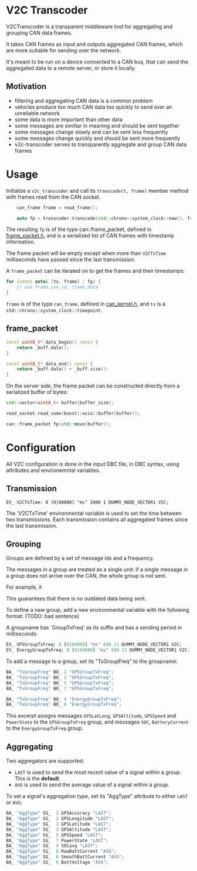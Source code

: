 # V2C Transcoder 

V2CTranscoder is a transparent middleware tool for aggregating and grouping CAN data frames. 

It takes CAN frames as input and outputs aggregated CAN frames, which are more suitable for sending over the network.

It's meant to be run on a device connected to a CAN bus, that can send the aggregated data to a remote server, or store it locally.

## Motivation

- filtering and aggregating CAN data is a common problem
- vehicles produce too much CAN data too quickly to send over an unreliable network
- some data is more important than other data
- some messages are similiar in meaning and should be sent together
- some messages change slowly and can be sent less frequently
- some messages change quickly and should be sent more frequently
- v2c-transcoder serves to transparently aggregate and group CAN data frames 

# Usage

Initialize a `v2c_transcoder` and call its `transcode(t, frame)` member method with frames read from the CAN socket. 

```cpp
	can_frame frame = read_frame();

	auto fp = transcoder.transcode(std::chrono::system_clock::now(), frame);
```

The resulting `fp` is of the type can::frame_packet, defined in [frame_packet.h](can/frame_packet.h), and is a serialized list of CAN frames with timestamp information.

The frame packet will be empty except when more than `V2CTxTime` milliseconds have passed since the last transmission.

A `frame_packet` can be iterated on to get the frames and their timestamps:
```cpp
for (const auto& [ts, frame] : fp) {
	// use frame.can_id, frame.data
}
```

`frame` is of the type `can_frame`, defined in [can_kernel.h](can/can_kernel.h), and `ts` is a `std::chrono::system_clock::timepoint`.

## frame_packet


```cpp
const uint8_t* data_begin() const {
	return _buff.data();
}

const uint8_t* data_end() const {
	return _buff.data() + _buff.size();
}
```

On the server side, the frame packet can be constructed directly from a serialized buffer of bytes:

```cpp
std::vector<uint8_t> buffer(buffer_size);

read_socket.read_some(boost::asio::buffer(buffer));

can::frame_packet fp(std::move(buffer));
```

# Configuration

All V2C configuration is done in the input DBC file, in DBC syntax, using attributes and environemntal variables.

## Transmission

```
EV_ V2CTxTime: 0 [0|60000] "ms" 2000 1 DUMMY_NODE_VECTOR1 V2C;
```

The 'V2CTxTime' environmental variable is used to set the time between two transmissions. Each transmission contains all aggregated frames since the last transmission.

## Grouping

Groups are defined by a set of message ids and a frequency.

The messages in a group are treated as a single unit: if a single message in a group does not arrive over the CAN, the whole group is not sent.

For example, it 

This guarantees that there is no outdated data being sent. 

To define a new group, add a new environmental variable with the following format: (TODO: bad sentence)

A groupname has `GroupTxFreq' as its suffix and has a sending period in milliseconds:

```py
EV_ GPSGroupTxFreq: 0 [0|60000] "ms" 600 11 DUMMY_NODE_VECTOR1 V2C;
EV_ EnergyGroupTxFreq: 0 [0|60000] "ms" 500 13 DUMMY_NODE_VECTOR1 V2C;
```

To add a message to a group, set its "TxGroupFreq" to the groupname:

```py
BA_ "TxGroupFreq" BO_ 2 "GPSGroupTxFreq";
BA_ "TxGroupFreq" BO_ 3 "GPSGroupTxFreq";
BA_ "TxGroupFreq" BO_ 5 "GPSGroupTxFreq";
BA_ "TxGroupFreq" BO_ 7 "GPSGroupTxFreq";

BA_ "TxGroupFreq" BO_ 4 "EnergyGroupTxFreq";
BA_ "TxGroupFreq" BO_ 6 "EnergyGroupTxFreq";
```

This excerpt assigns messages `GPSLatLong`, `GPSAltitude`, `GPSSpeed` and `PowerState` to the `GPSGroupTxFreq` group, and messages `SOC`, `BatteryCurrent` to the `EnergyGroupTxFreq` group.

## Aggregating

Two aggregators are supported: 

* `LAST` is used to send the most recent value of a signal within a group. This is the **default**.
* `AVG` is used to send the average value of a signal within a group.

To set a signal's aggregation type, set its "AggType" attribute to either `LAST` or `AVG`:

```py
BA_ "AggType" SG_  2 GPSAccuracy "LAST";
BA_ "AggType" SG_  2 GPSLongitude "LAST";
BA_ "AggType" SG_  2 GPSLatitude "LAST";
BA_ "AggType" SG_  3 GPSAltitude "LAST";
BA_ "AggType" SG_  5 GPSSpeed "LAST";
BA_ "AggType" SG_  7 PowerState "LAST";
BA_ "AggType" SG_  4 SOCavg "LAST";
BA_ "AggType" SG_  6 RawBattCurrent "AVG";
BA_ "AggType" SG_  6 SmoothBattCurrent "AVG";
BA_ "AggType" SG_  6 BattVoltage "AVG";
```


